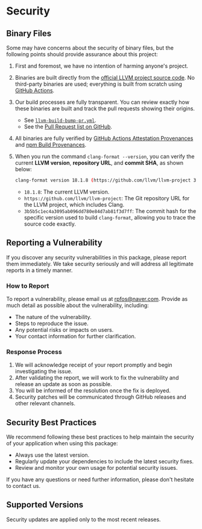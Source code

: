 # Security

## Binary Files

Some may have concerns about the security of binary files, but the following points should provide assurance about this project:

1. First and foremost, we have no intention of harming anyone's project.

1. Binaries are built directly from the [official LLVM project source code](https://github.com/llvm/llvm-project). No third-party binaries are used; everything is built from scratch using [GitHub Actions](https://github.com/lumirlumir/npm-clang-format-node/blob/main/.github/workflows/llvm-build-bump-pr.yml).

1. Our build processes are fully transparent. You can review exactly how these binaries are built and track the pull requests showing their origins.

    - See [`llvm-build-bump-pr.yml`](https://github.com/lumirlumir/npm-clang-format-node/blob/main/.github/workflows/llvm-build-bump-pr.yml).
    - See the [Pull Request list on GitHub](https://github.com/lumirlumir/npm-clang-format-node/pulls?q=is%3Apr+%28deps%29%3A+%22bump+LLVM+from%22+label%3Adependencies+).

1. All binaries are fully verified by [GitHub Actions Attestation Provenances](https://github.com/lumirlumir/npm-clang-format-node/attestations) and [npm Build Provenances](https://docs.npmjs.com/generating-provenance-statements).

1. When you run the command `clang-format --version`, you can verify the current **LLVM version**, **repository URL**, and **commit SHA**, as shown below:

    ```sh
    clang-format version 18.1.8 (https://github.com/llvm/llvm-project 3b5b5c1ec4a3095ab096dd780e84d7ab81f3d7ff)
    ```

    - `18.1.8`: The current LLVM version.
    - `https://github.com/llvm/llvm-project`: The Git repository URL for the LLVM project, which includes Clang.
    - `3b5b5c1ec4a3095ab096dd780e84d7ab81f3d7ff`: The commit hash for the specific version used to build `clang-format`, allowing you to trace the source code exactly.

## Reporting a Vulnerability

If you discover any security vulnerabilities in this package, please report them immediately. We take security seriously and will address all legitimate reports in a timely manner.

### How to Report

To report a vulnerability, please email us at <rpfos@naver.com>. Provide as much detail as possible about the vulnerability, including:

- The nature of the vulnerability.
- Steps to reproduce the issue.
- Any potential risks or impacts on users.
- Your contact information for further clarification.

### Response Process

1. We will acknowledge receipt of your report promptly and begin investigating the issue.
1. After validating the report, we will work to fix the vulnerability and release an update as soon as possible.
1. You will be informed of the resolution once the fix is deployed.
1. Security patches will be communicated through GitHub releases and other relevant channels.

## Security Best Practices

We recommend following these best practices to help maintain the security of your application when using this package:

- Always use the latest version.
- Regularly update your dependencies to include the latest security fixes.
- Review and monitor your own usage for potential security issues.

If you have any questions or need further information, please don't hesitate to contact us.

## Supported Versions

Security updates are applied only to the most recent releases.
